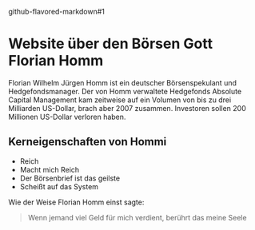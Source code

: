 github-flavored-markdown#1 
# Website über den Börsen Gott Florian Homm

Florian Wilhelm Jürgen Homm ist ein deutscher Börsenspekulant und Hedgefondsmanager. Der von Homm verwaltete Hedgefonds Absolute Capital Management kam zeitweise auf ein Volumen von bis zu drei Milliarden US-Dollar, brach aber 2007 zusammen. Investoren sollen 200 Millionen US-Dollar verloren haben.

## Kerneigenschaften von Hommi
* Reich
* Macht mich Reich
* Der Börsenbrief ist das geilste
* Scheißt auf das System

Wie der Weise Florian Homm einst sagte:
> Wenn jemand viel Geld für mich verdient, berührt das meine Seele